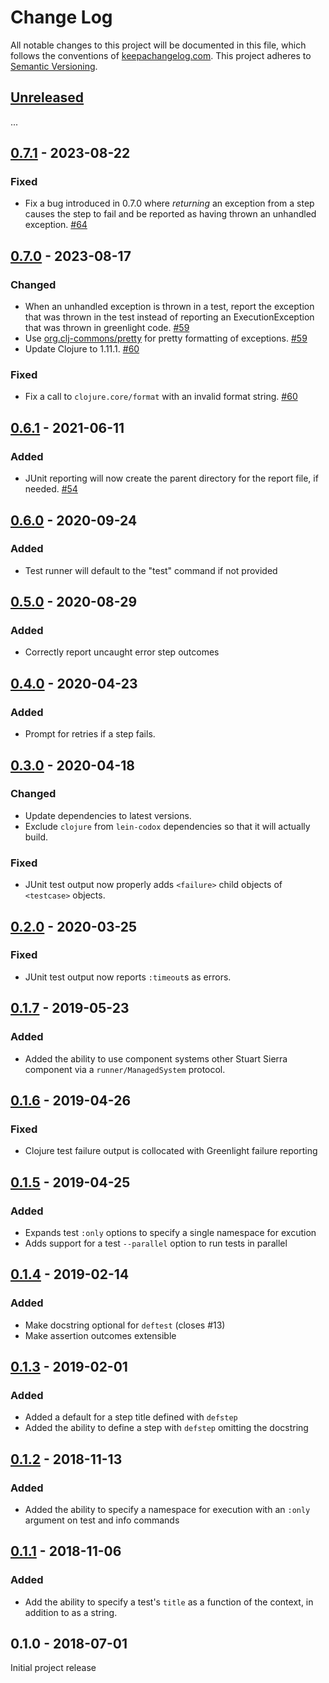 Change Log
==========

All notable changes to this project will be documented in this file, which
follows the conventions of [keepachangelog.com](http://keepachangelog.com/).
This project adheres to [Semantic Versioning](http://semver.org/).

## [Unreleased]
...

## [0.7.1] - 2023-08-22

### Fixed
- Fix a bug introduced in 0.7.0 where _returning_ an exception from a step causes
  the step to fail and be reported as having thrown an unhandled exception.
  [#64](https://github.com/amperity/greenlight/pull/64)

## [0.7.0] - 2023-08-17

### Changed
- When an unhandled exception is thrown in a test, report the
  exception that was thrown in the test instead of reporting an
  ExecutionException that was thrown in greenlight code. [#59](https://github.com/amperity/greenlight/pull/59)
- Use [org.clj-commons/pretty](https://github.com/clj-commons/pretty) for pretty
  formatting of exceptions. [#59](https://github.com/amperity/greenlight/pull/59)
- Update Clojure to 1.11.1. [#60](https://github.com/amperity/greenlight/pull/60)

### Fixed
- Fix a call to `clojure.core/format` with an invalid format string. [#60](https://github.com/amperity/greenlight/pull/60)


## [0.6.1] - 2021-06-11

### Added
- JUnit reporting will now create the parent directory for the report file, if
  needed. [#54](https://github.com/amperity/greenlight/pull/54)


## [0.6.0] - 2020-09-24

### Added
- Test runner will default to the "test" command if not provided


## [0.5.0] - 2020-08-29

### Added
- Correctly report uncaught error step outcomes


## [0.4.0] - 2020-04-23

### Added
- Prompt for retries if a step fails.


## [0.3.0] - 2020-04-18

### Changed
- Update dependencies to latest versions.
- Exclude `clojure` from `lein-codox` dependencies so that it will actually
  build.

### Fixed
- JUnit test output now properly adds `<failure>` child objects of `<testcase>`
  objects.


## [0.2.0] - 2020-03-25

### Fixed
- JUnit test output now reports `:timeout`s as errors.


## [0.1.7] - 2019-05-23

### Added
- Added the ability to use component systems other Stuart Sierra component
  via a `runner/ManagedSystem` protocol.


## [0.1.6] - 2019-04-26

### Fixed
- Clojure test failure output is collocated with Greenlight failure reporting


## [0.1.5] - 2019-04-25

### Added
- Expands test `:only` options to specify a single namespace for excution
- Adds support for a test `--parallel` option to run tests in parallel


## [0.1.4] - 2019-02-14

### Added
- Make docstring optional for `deftest` (closes #13)
- Make assertion outcomes extensible


## [0.1.3] - 2019-02-01

### Added
- Added a default for a step title defined with `defstep`
- Added the ability to define a step with `defstep` omitting the docstring


## [0.1.2] - 2018-11-13

### Added
- Added the ability to specify a namespace for execution with an `:only`
  argument on test and info commands


## [0.1.1] - 2018-11-06

### Added
- Add the ability to specify a test's `title` as a function of the context, in
  addition to as a string.


## 0.1.0 - 2018-07-01

Initial project release


[Unreleased]: https://github.com/amperity/greenlight/compare/0.7.1...HEAD
[0.7.1]: https://github.com/amperity/greenlight/compare/0.7.0...0.7.1
[0.7.0]: https://github.com/amperity/greenlight/compare/0.6.1...0.7.0
[0.6.1]: https://github.com/amperity/greenlight/compare/0.6.0...0.6.1
[0.6.0]: https://github.com/amperity/greenlight/compare/0.5.0...0.6.0
[0.5.0]: https://github.com/amperity/greenlight/compare/0.4.0...0.5.0
[0.4.0]: https://github.com/amperity/greenlight/compare/0.3.0...0.4.0
[0.3.0]: https://github.com/amperity/greenlight/compare/0.2.0...0.3.0
[0.2.0]: https://github.com/amperity/greenlight/compare/0.1.7...0.2.0
[0.1.7]: https://github.com/amperity/greenlight/compare/0.1.6...0.1.7
[0.1.6]: https://github.com/amperity/greenlight/compare/0.1.5...0.1.6
[0.1.5]: https://github.com/amperity/greenlight/compare/0.1.4...0.1.5
[0.1.4]: https://github.com/amperity/greenlight/compare/0.1.3...0.1.4
[0.1.3]: https://github.com/amperity/greenlight/compare/0.1.2...0.1.3
[0.1.2]: https://github.com/amperity/greenlight/compare/0.1.1...0.1.2
[0.1.1]: https://github.com/amperity/greenlight/compare/0.1.0...0.1.1
